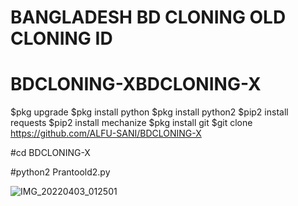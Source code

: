 # BANGLADESH BD CLONING OLD CLONING ID
# BDCLONING-XBDCLONING-X

$pkg upgrade
$pkg install python
$pkg install python2
$pip2 install requests
$pip2 install mechanize
$pkg install git
$git clone
https://github.com/ALFU-SANI/BDCLONING-X

#cd BDCLONING-X

#python2 Prantoold2.py



![IMG_20220403_012501](https://user-images.githubusercontent.com/102530080/161398204-947e2413-df11-48d8-8612-02300e083341.jpg)

